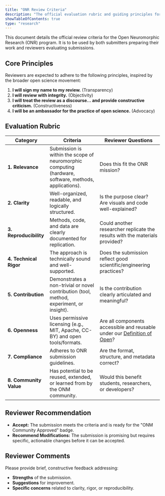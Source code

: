 ```yaml
---
title: "ONR Review Criteria"
description: "The official evaluation rubric and guiding principles for the Open Neuromorphic Research (ONR) community peer-review program."
showTableOfContents: true
type: "research"
---
```


This document details the official review criteria for the Open Neuromorphic Research (ONR) program. It is to be used by both submitters preparing their work and reviewers evaluating submissions.

## Core Principles

Reviewers are expected to adhere to the following principles, inspired by the broader open science movement:

1.  **I will sign my name to my review.** (Transparency)
2.  **I will review with integrity.** (Objectivity)
3.  **I will treat the review as a discourse... and provide constructive criticism.** (Constructiveness)
4.  **I will be an ambassador for the practice of open science.** (Advocacy)

## Evaluation Rubric

| Category | Criteria | Reviewer Questions |
|---|---|---|
| **1. Relevance** | Submission is within the scope of neuromorphic computing (hardware, software, methods, applications). | Does this fit the ONR mission? |
| **2. Clarity** | Well-organized, readable, and logically structured. | Is the purpose clear? Are visuals and code well-explained? |
| **3. Reproducibility** | Methods, code, and data are clearly documented for replication. | Could another researcher replicate the results with the materials provided? |
| **4. Technical Rigor** | The approach is technically sound and well-supported. | Does the submission reflect good scientific/engineering practices? |
| **5. Contribution** | Demonstrates a non-trivial or novel contribution (tool, method, experiment, or insight). | Is the contribution clearly articulated and meaningful? |
| **6. Openness** | Uses permissive licensing (e.g., MIT, Apache, CC-BY) and open tools/formats. | Are all components accessible and reusable under our [Definition of Open](/about/governance/open-definition/)? |
| **7. Compliance** | Adheres to ONR submission guidelines. | Are the format, structure, and metadata correct? |
| **8. Community Value** | Has potential to be reused, extended, or learned from by the ONM community. | Would this benefit students, researchers, or developers? |

## Reviewer Recommendation

-   **Accept:** The submission meets the criteria and is ready for the "ONM Community Approved" badge.
-   **Recommend Modifications:** The submission is promising but requires specific, actionable changes before it can be accepted.

## Reviewer Comments

Please provide brief, constructive feedback addressing:
-   **Strengths** of the submission.
-   **Suggestions** for improvement.
-   **Specific concerns** related to clarity, rigor, or reproducibility.
